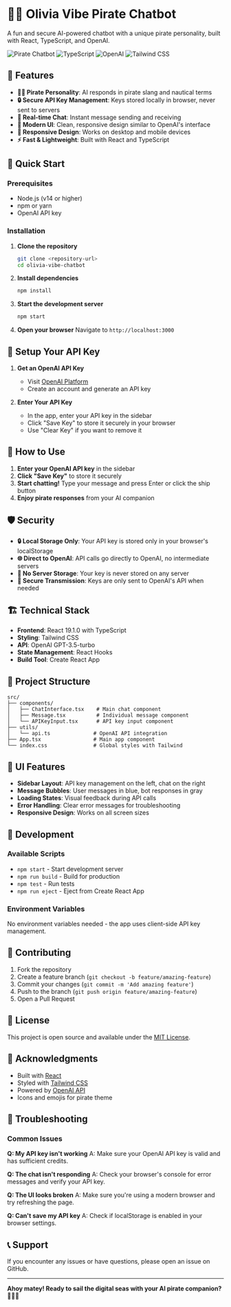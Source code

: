 # 🏴‍☠️ Olivia Vibe Pirate Chatbot

A fun and secure AI-powered chatbot with a unique pirate personality, built with React, TypeScript, and OpenAI.

![Pirate Chatbot](https://img.shields.io/badge/React-19.1.0-blue)
![TypeScript](https://img.shields.io/badge/TypeScript-4.9.5-blue)
![OpenAI](https://img.shields.io/badge/OpenAI-API-orange)
![Tailwind CSS](https://img.shields.io/badge/Tailwind-CSS-38B2AC)

## 🌟 Features

- **🏴‍☠️ Pirate Personality**: AI responds in pirate slang and nautical terms
- **🔒 Secure API Key Management**: Keys stored locally in browser, never sent to servers
- **💬 Real-time Chat**: Instant message sending and receiving
- **🎨 Modern UI**: Clean, responsive design similar to OpenAI's interface
- **📱 Responsive Design**: Works on desktop and mobile devices
- **⚡ Fast & Lightweight**: Built with React and TypeScript

## 🚀 Quick Start

### Prerequisites

- Node.js (v14 or higher)
- npm or yarn
- OpenAI API key

### Installation

1. **Clone the repository**

   ```bash
   git clone <repository-url>
   cd olivia-vibe-chatbot
   ```
2. **Install dependencies**

   ```bash
   npm install
   ```
3. **Start the development server**

   ```bash
   npm start
   ```
4. **Open your browser**
   Navigate to `http://localhost:3000`

## 🔑 Setup Your API Key

1. **Get an OpenAI API Key**

   - Visit [OpenAI Platform](https://platform.openai.com/)
   - Create an account and generate an API key
2. **Enter Your API Key**

   - In the app, enter your API key in the sidebar
   - Click "Save Key" to store it securely in your browser
   - Use "Clear Key" if you want to remove it

## 💬 How to Use

1. **Enter your OpenAI API key** in the sidebar
2. **Click "Save Key"** to store it securely
3. **Start chatting!** Type your message and press Enter or click the ship button
4. **Enjoy pirate responses** from your AI companion

## 🛡️ Security

- **🔒 Local Storage Only**: Your API key is stored only in your browser's localStorage
- **🌐 Direct to OpenAI**: API calls go directly to OpenAI, no intermediate servers
- **🚫 No Server Storage**: Your key is never stored on any server
- **🔐 Secure Transmission**: Keys are only sent to OpenAI's API when needed

## 🏗️ Technical Stack

- **Frontend**: React 19.1.0 with TypeScript
- **Styling**: Tailwind CSS
- **API**: OpenAI GPT-3.5-turbo
- **State Management**: React Hooks
- **Build Tool**: Create React App

## 📁 Project Structure

```
src/
├── components/
│   ├── ChatInterface.tsx    # Main chat component
│   ├── Message.tsx          # Individual message component
│   └── APIKeyInput.tsx      # API key input component
├── utils/
│   └── api.ts              # OpenAI API integration
├── App.tsx                 # Main app component
└── index.css               # Global styles with Tailwind
```

## 🎨 UI Features

- **Sidebar Layout**: API key management on the left, chat on the right
- **Message Bubbles**: User messages in blue, bot responses in gray
- **Loading States**: Visual feedback during API calls
- **Error Handling**: Clear error messages for troubleshooting
- **Responsive Design**: Works on all screen sizes

## 🔧 Development

### Available Scripts

- `npm start` - Start development server
- `npm run build` - Build for production
- `npm test` - Run tests
- `npm run eject` - Eject from Create React App

### Environment Variables

No environment variables needed - the app uses client-side API key management.

## 🤝 Contributing

1. Fork the repository
2. Create a feature branch (`git checkout -b feature/amazing-feature`)
3. Commit your changes (`git commit -m 'Add amazing feature'`)
4. Push to the branch (`git push origin feature/amazing-feature`)
5. Open a Pull Request

## 📝 License

This project is open source and available under the [MIT License](LICENSE).

## 🙏 Acknowledgments

- Built with [React](https://reactjs.org/)
- Styled with [Tailwind CSS](https://tailwindcss.com/)
- Powered by [OpenAI API](https://openai.com/api/)
- Icons and emojis for pirate theme

## 🐛 Troubleshooting

### Common Issues

**Q: My API key isn't working**
A: Make sure your OpenAI API key is valid and has sufficient credits.

**Q: The chat isn't responding**
A: Check your browser's console for error messages and verify your API key.

**Q: The UI looks broken**
A: Make sure you're using a modern browser and try refreshing the page.

**Q: Can't save my API key**
A: Check if localStorage is enabled in your browser settings.

## 📞 Support

If you encounter any issues or have questions, please open an issue on GitHub.

---

**Ahoy matey! Ready to sail the digital seas with your AI pirate companion?** 🏴‍☠️⚓